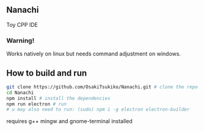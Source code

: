 ## Nanachi
Toy CPP IDE
<br>
### Warning!
Works natively on linux but needs command adjustment on windows.
<br>
## How to build and run
```bash
git clone https://github.com/OsakiTsukiko/Nanachi.git # clone the repo
cd Nanachi
npm install # install the dependencies
npm run electron # run
# u may also need to run: (sudo) npm i -g electron electron-builder
```
requires g++ mingw and gnome-terminal installed